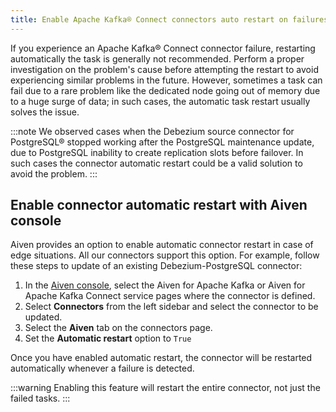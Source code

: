 ```yaml
---
title: Enable Apache Kafka® Connect connectors auto restart on failures
---
```


If you experience an Apache Kafka® Connect connector failure, restarting
automatically the task is generally not recommended. Perform a proper
investigation on the problem\'s cause before attempting the restart to
avoid experiencing similar problems in the future. However, sometimes a
task can fail due to a rare problem like the dedicated node going out of
memory due to a huge surge of data; in such cases, the automatic task
restart usually solves the issue.

:::note
We observed cases when the Debezium source connector for PostgreSQL®
stopped working after the PostgreSQL maintenance update, due to
PostgreSQL inability to create replication slots before failover. In
such cases the connector automatic restart could be a valid solution to
avoid the problem.
:::

## Enable connector automatic restart with Aiven console

Aiven provides an option to enable automatic connector restart in case
of edge situations. All our connectors support this option. For example,
follow these steps to update of an existing Debezium-PostgreSQL
connector:

1.  In the [Aiven console](https://console.aiven.io/), select the Aiven
    for Apache Kafka or Aiven for Apache Kafka Connect service pages
    where the connector is defined.
2.  Select **Connectors** from the left sidebar and select the connector
    to be updated.
3.  Select the **Aiven** tab on the connectors page.
4.  Set the **Automatic restart** option to `True`

Once you have enabled automatic restart, the connector will be restarted
automatically whenever a failure is detected.

:::warning
Enabling this feature will restart the entire connector, not just the
failed tasks.
:::
